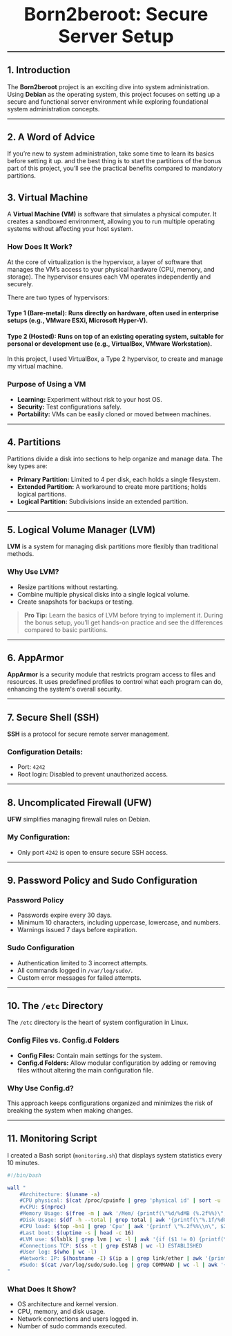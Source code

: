 <div align="center">
   <h1 style="font-size: 3em; border-bottom: 2px solid #333; padding-bottom: 10px;">
      Born2beroot: Secure Server Setup
   </h1>
</div>

## 1. Introduction

The **Born2beroot** project is an exciting dive into system administration. Using **Debian** as the operating system, this project focuses on setting up a secure and functional server environment while exploring foundational system administration concepts.

---

## 2. A Word of Advice

If you’re new to system administration, take some time to learn its basics before setting it up. and the best thing is to start the partitions of the bonus part of this project, you’ll see the practical benefits compared to mandatory partitions.

## 3. Virtual Machine  

A **Virtual Machine (VM)** is software that simulates a physical computer. It creates a sandboxed environment, allowing you to run multiple operating systems without affecting your host system.

### How Does It Work?  
At the core of virtualization is the hypervisor, a layer of software that manages the VM’s access to your physical hardware (CPU, memory, and storage). The hypervisor ensures each VM operates independently and securely.

There are two types of hypervisors:

#### Type 1 (Bare-metal): Runs directly on hardware, often used in enterprise setups (e.g., VMware ESXi, Microsoft Hyper-V).
#### Type 2 (Hosted): Runs on top of an existing operating system, suitable for personal or development use (e.g., VirtualBox, VMware Workstation).
In this project, I used VirtualBox, a Type 2 hypervisor, to create and manage my virtual machine.

### Purpose of Using a VM  
- **Learning:** Experiment without risk to your host OS.  
- **Security:** Test configurations safely.  
- **Portability:** VMs can be easily cloned or moved between machines.  

---

## 4. Partitions  

Partitions divide a disk into sections to help organize and manage data. The key types are:  
- **Primary Partition:** Limited to 4 per disk, each holds a single filesystem.
- **Extended Partition:** A workaround to create more partitions; holds logical partitions.
- **Logical Partition:** Subdivisions inside an extended partition.    

---

## 5. Logical Volume Manager (LVM)  

**LVM** is a system for managing disk partitions more flexibly than traditional methods.  

### Why Use LVM?  
- Resize partitions without restarting.
- Combine multiple physical disks into a single logical volume.
- Create snapshots for backups or testing.

> **Pro Tip:** Learn the basics of LVM before trying to implement it. During the bonus setup, you’ll get hands-on practice and see the differences compared to basic partitions.

---

## 6. AppArmor  

**AppArmor** is a security module that restricts program access to files and resources. It uses predefined profiles to control what each program can do, enhancing the system's overall security.

---

## 7. Secure Shell (SSH)  

**SSH** is a protocol for secure remote server management.  

### Configuration Details:  
- Port: `4242`  
- Root login: Disabled to prevent unauthorized access.  

---

## 8. Uncomplicated Firewall (UFW)  

**UFW** simplifies managing firewall rules on Debian.  

### My Configuration:  
- Only port `4242` is open to ensure secure SSH access.  

---

## 9. Password Policy and Sudo Configuration  

### Password Policy  
- Passwords expire every 30 days.  
- Minimum 10 characters, including uppercase, lowercase, and numbers.  
- Warnings issued 7 days before expiration.  

### Sudo Configuration  
- Authentication limited to 3 incorrect attempts.  
- All commands logged in `/var/log/sudo/`.  
- Custom error messages for failed attempts.  

---

## 10. The `/etc` Directory  

The `/etc` directory is the heart of system configuration in Linux.  

### Config Files vs. Config.d Folders  
- **Config Files:** Contain main settings for the system.  
- **Config.d Folders:** Allow modular configuration by adding or removing files without altering the main configuration file.  

### Why Use Config.d?  
This approach keeps configurations organized and minimizes the risk of breaking the system when making changes.

---

## 11. Monitoring Script  

I created a Bash script (`monitoring.sh`) that displays system statistics every 10 minutes.  

```bash
#!/bin/bash

wall "
    #Architecture: $(uname -a)
    #CPU physical: $(cat /proc/cpuinfo | grep 'physical id' | sort -u | wc -l)
    #vCPU: $(nproc)
    #Memory Usage: $(free -m | awk '/Mem/ {printf(\"%d/%dMB (%.2f%%)\", $3, $2, ($3*100/$2))}')
    #Disk Usage: $(df -h --total | grep total | awk '{printf(\"%.1f/%dGb (%s)\", $3, $2, $5)}')
    #CPU load: $(top -bn1 | grep 'Cpu' | awk '{printf \"%.2f%%\\n\", $2 + $4}')
    #Last boot: $(uptime -s | head -c 16)
    #LVM use: $(lsblk | grep lvm | wc -l | awk '{if ($1 != 0) {printf(\"yes\");} else printf(\"no\");}')
    #Connections TCP: $(ss -t | grep ESTAB | wc -l) ESTABLISHED
    #User log: $(who | wc -l)
    #Network: IP: $(hostname -I) $(ip a | grep link/ether | awk '{printf(\"(%s)\", $2);}')
    #Sudo: $(cat /var/log/sudo/sudo.log | grep COMMAND | wc -l | awk '{printf(\"%d cmd\\n\", $1);}')
"
```

### What Does It Show?  
- OS architecture and kernel version.  
- CPU, memory, and disk usage.  
- Network connections and users logged in.  
- Number of sudo commands executed.  


